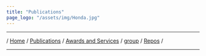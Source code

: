 ```yaml
---
title: "Publications"
page_logo: "/assets/img/Honda.jpg"
---
```


***

/ [Home](./index.md) / [Publications](./publication.md) /  [Awards and Services](./award-service.md) / [group](./group.md) / [Repos](./repo.md) / 

***


